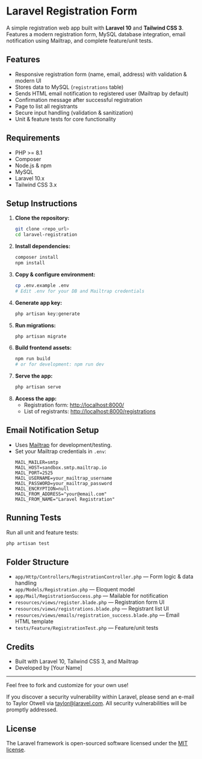 # Laravel Registration Form

A simple registration web app built with **Laravel 10** and **Tailwind CSS 3**. Features a modern registration form, MySQL database integration, email notification using Mailtrap, and complete feature/unit tests.

## Features
- Responsive registration form (name, email, address) with validation & modern UI
- Stores data to MySQL (`registrations` table)
- Sends HTML email notification to registered user (Mailtrap by default)
- Confirmation message after successful registration
- Page to list all registrants
- Secure input handling (validation & sanitization)
- Unit & feature tests for core functionality

## Requirements
- PHP >= 8.1
- Composer
- Node.js & npm
- MySQL
- Laravel 10.x
- Tailwind CSS 3.x

## Setup Instructions
1. **Clone the repository:**
   ```sh
   git clone <repo_url>
   cd laravel-registration
   ```
2. **Install dependencies:**
   ```sh
   composer install
   npm install
   ```
3. **Copy & configure environment:**
   ```sh
   cp .env.example .env
   # Edit .env for your DB and Mailtrap credentials
   ```
4. **Generate app key:**
   ```sh
   php artisan key:generate
   ```
5. **Run migrations:**
   ```sh
   php artisan migrate
   ```
6. **Build frontend assets:**
   ```sh
   npm run build
   # or for development: npm run dev
   ```
7. **Serve the app:**
   ```sh
   php artisan serve
   ```
8. **Access the app:**
   - Registration form: [http://localhost:8000/](http://localhost:8000/)
   - List of registrants: [http://localhost:8000/registrations](http://localhost:8000/registrations)

## Email Notification Setup
- Uses [Mailtrap](https://mailtrap.io/) for development/testing.
- Set your Mailtrap credentials in `.env`:
  ```env
  MAIL_MAILER=smtp
  MAIL_HOST=sandbox.smtp.mailtrap.io
  MAIL_PORT=2525
  MAIL_USERNAME=your_mailtrap_username
  MAIL_PASSWORD=your_mailtrap_password
  MAIL_ENCRYPTION=null
  MAIL_FROM_ADDRESS="your@email.com"
  MAIL_FROM_NAME="Laravel Registration"
  ```

## Running Tests
Run all unit and feature tests:
```sh
php artisan test
```

## Folder Structure
- `app/Http/Controllers/RegistrationController.php` — Form logic & data handling
- `app/Models/Registration.php` — Eloquent model
- `app/Mail/RegistrationSuccess.php` — Mailable for notification
- `resources/views/register.blade.php` — Registration form UI
- `resources/views/registrations.blade.php` — Registrant list UI
- `resources/views/emails/registration_success.blade.php` — Email HTML template
- `tests/Feature/RegistrationTest.php` — Feature/unit tests

## Credits
- Built with Laravel 10, Tailwind CSS 3, and Mailtrap
- Developed by [Your Name]

---
Feel free to fork and customize for your own use!


If you discover a security vulnerability within Laravel, please send an e-mail to Taylor Otwell via [taylor@laravel.com](mailto:taylor@laravel.com). All security vulnerabilities will be promptly addressed.

## License

The Laravel framework is open-sourced software licensed under the [MIT license](https://opensource.org/licenses/MIT).
